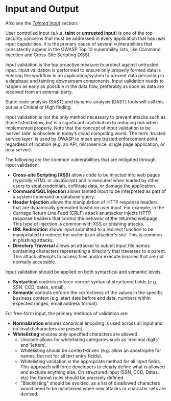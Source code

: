 # Input and Output

_Also see the [Tainted Input](tainted_input.md) section._

User controlled input (a.k.a. **taint** or **untrusted input**) is one of the top security concerns that must be addressed in every application that has user input capabilities. It is the primary cause of several vulnerabilities that consistently appear in the OWASP Top 10 vunerability lists, like Command Injection and Cross-Site Scripting (XSS). 

Input validation is the top proactive measure to protect against untrusted input. Input validation is performed to ensure only properly formed data is entering the workflow in an application/system to prevent data persisting in a database and tainting downstream components. Input validation needs to happen as early as possible in the data flow, preferably as soon as data are received from an external party.

Static code analysis (SAST) and dynamic analysis (DAST) tools will call this out as a Critical or High finding. 

Input validation is not the only method necessary to prevent attacks such as those listed below, but is a significant contribution to reducing risk when implemented properly. Note that the concept of input validation to be 'server side' is obsolete in today’s cloud computing world. The term 'trusted service layer' is used by OWASP to mean any trusted enforcement point, regardless of location (e.g. an API, microservice, single page application, or on a server).

The following are the common vulnerabilities that are mitigated through input validation:

  * **Cross-site Scripting (XSS)** allows code to be injected into web pages (typically HTML or JavaScript) and is executed when loaded by other users to steal credentials, exfiltrate data, or damage the application.
  * **Command/SQL Injection** allows tainted input to be interpreted as part of a system command or database query.
  * **Header Injection** allows the manipulation of HTTP response headers that are dynamically generated based on user input. For example, in the Carriage Return Line Feed (CRLF) attack an attacker injects HTTP response headers that control the behavior of the returned webpage. This type of injection is common with XSS or phishing attacks.
  * **URL Redirection** allows input submitted to a redirect function to be manipulated to redirect the victim to an attacker's site. This is common in phishing attacks.
  * **Directory Traversal** allows an attacker to submit input file names containing characters representing a directory that traverses to a parent. This attack attempts to access files and/or execute binaries that are not normally accessible.

Input validation should be applied on both syntactical and semantic levels.

  * **Syntactical** controls enforce correct syntax of structured fields (e.g. SSN, CCD, dates, email).
  * **Semantic** controls enforce the correctness of the values in the specific business context (e.g. start date before end date, numbers within expected ranges, email address format).

For free-form input, the primary methods of validation are:

  * **Normalization** ensures canonical encoding is used across all input and no invalid characters are present.
  * **Whitelisting** ensures only specified characters are allowed. 
    * Unicode allows for whitelisting categories such as 'decimal digits' and 'letters'.
    * Whitelisting should be context-driven (e.g. allow an apostrophe for names, but not for all text entry fields).
    * Whitelisting validation is the appropriate method for all input fields. This approach will force developers to clearly define what is allowed and exclude anything else. On structured input (SSN, CCD, Dates, etc) the format rules should be precisely defined.
    * "Blacklisting" should be avoided, as a list of disallowed characters would need to be maintained when new attacks or character sets are devised.


